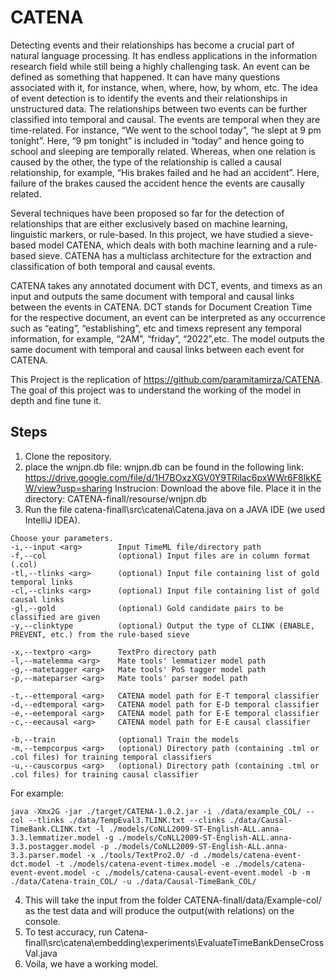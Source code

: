 # CATENA

Detecting events and their relationships has become a crucial part of natural language processing. It has endless applications in the information research field while still being a highly challenging task. An event can be defined as something that happened. It can have many questions associated with it, for instance, when, where, how, by whom, etc. The idea of event detection is to identify the events and their relationships in unstructured data. The relationships between two events can be further classified into temporal and causal. The events are temporal when they are time-related. For instance, “We went to the school today”, “he slept at 9 pm tonight”. Here, “9 pm tonight” is included in “today” and hence going to school and sleeping are temporally related. Whereas, when one relation is caused by the other, the type of the relationship is called a causal relationship, for example, “His brakes failed and he had an accident”. Here, failure of the brakes caused the accident hence the events are causally related. 

Several techniques have been proposed so far for the detection of relationships that are either exclusively based on machine learning, linguistic markers, or rule-based. In this project, we have studied a sieve-based model CATENA, which deals with both machine learning and a rule-based sieve. CATENA has a multiclass architecture for the extraction and classification of both temporal and causal events.

CATENA takes any annotated document with DCT, events, and timexs as an input and outputs the same document with temporal and causal links between the events in CATENA. DCT stands for Document Creation Time for the respective document, an event can be interpreted as any occurrence such as “eating”, “establishing”, etc and timexs represent any temporal information, for example, “2AM”, “friday”, “2022”,etc. The model outputs the same document with temporal and causal links between each event for CATENA. 

This Project is the replication of https://github.com/paramitamirza/CATENA. The goal of this project was to understand the working of the model in depth and fine tune it.

## Steps

1. Clone the repository.
2. place the wnjpn.db file:
   wnjpn.db can be found in the following link:
   https://drive.google.com/file/d/1H7BOxzXGV0Y9TRilac6pxWWr6F8lkKEW/view?usp=sharing
   Instrucion: Download the above file. Place it in the directory: CATENA-finall/resourse/wnjpn.db
3. Run the file catena-finall\src\catena\Catena.java on a JAVA IDE (we used IntelliJ IDEA). 
 ```
Choose your parameters.
 -i,--input <arg>        Input TimeML file/directory path
 -f,--col                (optional) Input files are in column format (.col)
 -tl,--tlinks <arg>      (optional) Input file containing list of gold temporal links
 -cl,--clinks <arg>      (optional) Input file containing list of gold causal links
 -gl,--gold              (optional) Gold candidate pairs to be classified are given
 -y,--clinktype          (optional) Output the type of CLINK (ENABLE, PREVENT, etc.) from the rule-based sieve
        
 -x,--textpro <arg>      TextPro directory path
 -l,--matelemma <arg>    Mate tools' lemmatizer model path   
 -g,--matetagger <arg>   Mate tools' PoS tagger model path
 -p,--mateparser <arg>   Mate tools' parser model path      
 
 -t,--ettemporal <arg>   CATENA model path for E-T temporal classifier    
 -d,--edtemporal <arg>   CATENA model path for E-D temporal classifier                       
 -e,--eetemporal <arg>   CATENA model path for E-E temporal classifier
 -c,--eecausal <arg>     CATENA model path for E-E causal classifier
 
 -b,--train              (optional) Train the models
 -m,--tempcorpus <arg>   (optional) Directory path (containing .tml or .col files) for training temporal classifiers
 -u,--causcorpus <arg>   (optional) Directory path (containing .tml or .col files) for training causal classifier     
  ```
  For example:
  ```
  java -Xmx2G -jar ./target/CATENA-1.0.2.jar -i ./data/example_COL/ --col --tlinks ./data/TempEval3.TLINK.txt --clinks ./data/Causal-TimeBank.CLINK.txt -l ./models/CoNLL2009-ST-English-ALL.anna-3.3.lemmatizer.model -g ./models/CoNLL2009-ST-English-ALL.anna-3.3.postagger.model -p ./models/CoNLL2009-ST-English-ALL.anna-3.3.parser.model -x ./tools/TextPro2.0/ -d ./models/catena-event-dct.model -t ./models/catena-event-timex.model -e ./models/catena-event-event.model -c ./models/catena-causal-event-event.model -b -m ./data/Catena-train_COL/ -u ./data/Causal-TimeBank_COL/
```

4. This will take the input from the folder CATENA-finall/data/Example-col/ as the test data and will produce the output(with relations) on the console.
5. To test accuracy, run Catena-finall\src\catena\embedding\experiments\EvaluateTimeBankDenseCrossVal.java
6. Voila, we have a working model.
